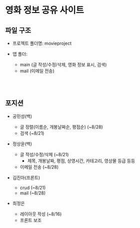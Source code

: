 # **영화 정보 공유 사이트**

## **파일 구조**
* 프로젝트 폴더명: movieproject

* 앱 폴더:

    * main (글 작성/수정/삭제, 영화 정보 표시, 검색)
    * mail (이메일 전송)

<br><br>

## **포지션**
* 공민성(백)
    * 글 정렬(이름순, 개봉날짜순, 평점순) (~8/28)
    * 검색 (~8/21)

* 정상윤(백)
    * 글 작성/수정/삭제 (~8/21)
        * 제목, 개봉날짜, 평점, 상영시간, 카테고리, 영상물 등급 등등
    * 이메일 전송 (~8/28)

* 김진아(프론트)
    * crud (~8/21)
    * mail (~8/28)

* 최정은
    * 레이아웃 작성 (~8/16)
    * 프론트 보조